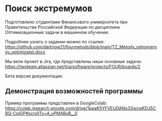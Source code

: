 # Поиск экстремумов
Подготовлено студентами Финансового университета при Правительстве Российской Федерации по дисциплине Оптимизационные задачи в машинном обучении. 

Подробнее узнать о задании можно по ссылке: https://github.com/dartnow21/fourmetods/blob/main/TZ_Metody_odnomernoy_optimizatsii.docx

Мы вели проект в Jira, где представлены наши основные задачи: https://twoteam.atlassian.net/jira/software/projects/FOUR/boards/2

Бета версия документации: 

## Демонстрация возможностей программы

Пример программы представлен в GoogleColab: https://colab.research.google.com/drive/1peaK5YFVEUDANo33wcwKDJ5CBQ-CplGP#scrollTo=A_vPMABxB__0
